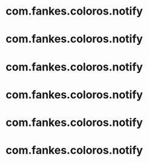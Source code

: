 # com.fankes.coloros.notify
# com.fankes.coloros.notify
# com.fankes.coloros.notify
# com.fankes.coloros.notify
# com.fankes.coloros.notify
# com.fankes.coloros.notify
